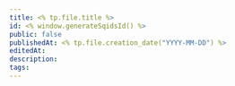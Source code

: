 ```yaml
---
title: <% tp.file.title %>
id: <% window.generateSqidsId() %>
public: false
publishedAt: <% tp.file.creation_date("YYYY-MM-DD") %>
editedAt: 
description: 
tags:
---
```

